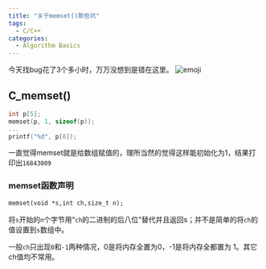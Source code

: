 ```yaml
---
title: "关于memset()那些坑"
tags:
  - C/C++
categories:
  - Algorithm Basics
---
```

今天找bug花了3个多小时，万万没想到是错在这里。
![emoji]({{site.url}}{{site.baseurl}}/images/emoji/smart.png)

## C_memset()
```c
int p[5];
memset(p, 1, sizeof(p));
...
printf("%d", p[0]);
```
一直觉得memset就是给数组赋值的，理所当然的觉得这样能初始化为1，结果打印出`16843009`

### memset函数声明
```markdown
memset(void *s,int ch,size_t n);
```

将`s`开始的`n`个字节用“`ch`的二进制的后八位”替代并且返回s；并不是简单的将`ch`的值设置到`s`数组中。

一般`ch`只出现`0`和`-1`两种情况，0是将内存全置为0，-1是将内存全都置为 1。其它ch值均不常用。